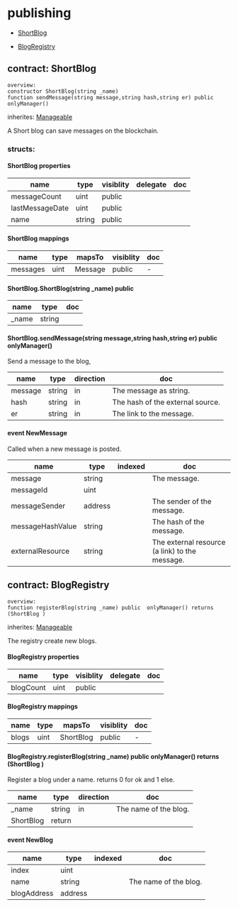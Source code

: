 # publishing


* [ShortBlog](#contract-shortblog)

* [BlogRegistry](#contract-blogregistry)


## contract: ShortBlog

    overview:
	constructor ShortBlog(string _name)
	function sendMessage(string message,string hash,string er) public  onlyManager() 

inherites: [Manageable](basics#contract-manageable)


A Short blog can save messages on the blockchain.



### structs:


#### ShortBlog properties

name|type|visiblity|delegate|doc
----|----|----|----|----
messageCount|uint|public||
lastMessageDate|uint|public||
name|string|public||

#### ShortBlog mappings

name|type|mapsTo|visiblity|doc
----|----|----|----|----
messages|uint|Message|public|-

#### ShortBlog.ShortBlog(string _name) public  


name|type|doc
----|----|----
_name|string|

#### ShortBlog.sendMessage(string message,string hash,string er) public  onlyManager() 

Send a message to the blog,


name|type|direction|doc
----|----|----|----
message|string|in|The message as string.
hash|string|in|The hash of the external source.
er|string|in|The link to the message.

#### event NewMessage

Called when a new message is posted.


name|type|indexed|doc
----|----|----|----
message|string||The message.
messageId|uint||
messageSender|address||The sender of the message.
messageHashValue|string||The hash of the message.
externalResource|string||The external resource (a link) to the message. 


## contract: BlogRegistry

    overview:
	function registerBlog(string _name) public  onlyManager() returns (ShortBlog )

inherites: [Manageable](basics#contract-manageable)


The registry create new blogs.




#### BlogRegistry properties

name|type|visiblity|delegate|doc
----|----|----|----|----
blogCount|uint|public||

#### BlogRegistry mappings

name|type|mapsTo|visiblity|doc
----|----|----|----|----
blogs|uint|ShortBlog|public|-

#### BlogRegistry.registerBlog(string _name) public  onlyManager() returns (ShortBlog )

Register a blog under a name.
returns 0 for ok and 1 else.


name|type|direction|doc
----|----|----|----
_name|string|in|The name of the blog.
|ShortBlog|return|

#### event NewBlog


name|type|indexed|doc
----|----|----|----
index|uint||
name|string||The name of the blog.
blogAddress|address||


